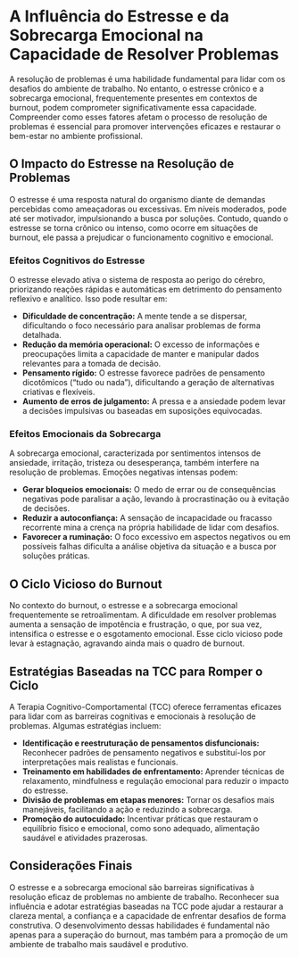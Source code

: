 # A Influência do Estresse e da Sobrecarga Emocional na Capacidade de Resolver Problemas

A resolução de problemas é uma habilidade fundamental para lidar com os desafios do ambiente de trabalho. No entanto, o estresse crônico e a sobrecarga emocional, frequentemente presentes em contextos de burnout, podem comprometer significativamente essa capacidade. Compreender como esses fatores afetam o processo de resolução de problemas é essencial para promover intervenções eficazes e restaurar o bem-estar no ambiente profissional.

## O Impacto do Estresse na Resolução de Problemas

O estresse é uma resposta natural do organismo diante de demandas percebidas como ameaçadoras ou excessivas. Em níveis moderados, pode até ser motivador, impulsionando a busca por soluções. Contudo, quando o estresse se torna crônico ou intenso, como ocorre em situações de burnout, ele passa a prejudicar o funcionamento cognitivo e emocional.

### Efeitos Cognitivos do Estresse

O estresse elevado ativa o sistema de resposta ao perigo do cérebro, priorizando reações rápidas e automáticas em detrimento do pensamento reflexivo e analítico. Isso pode resultar em:

- **Dificuldade de concentração:** A mente tende a se dispersar, dificultando o foco necessário para analisar problemas de forma detalhada.
- **Redução da memória operacional:** O excesso de informações e preocupações limita a capacidade de manter e manipular dados relevantes para a tomada de decisão.
- **Pensamento rígido:** O estresse favorece padrões de pensamento dicotômicos (“tudo ou nada”), dificultando a geração de alternativas criativas e flexíveis.
- **Aumento de erros de julgamento:** A pressa e a ansiedade podem levar a decisões impulsivas ou baseadas em suposições equivocadas.

### Efeitos Emocionais da Sobrecarga

A sobrecarga emocional, caracterizada por sentimentos intensos de ansiedade, irritação, tristeza ou desesperança, também interfere na resolução de problemas. Emoções negativas intensas podem:

- **Gerar bloqueios emocionais:** O medo de errar ou de consequências negativas pode paralisar a ação, levando à procrastinação ou à evitação de decisões.
- **Reduzir a autoconfiança:** A sensação de incapacidade ou fracasso recorrente mina a crença na própria habilidade de lidar com desafios.
- **Favorecer a ruminação:** O foco excessivo em aspectos negativos ou em possíveis falhas dificulta a análise objetiva da situação e a busca por soluções práticas.

## O Ciclo Vicioso do Burnout

No contexto do burnout, o estresse e a sobrecarga emocional frequentemente se retroalimentam. A dificuldade em resolver problemas aumenta a sensação de impotência e frustração, o que, por sua vez, intensifica o estresse e o esgotamento emocional. Esse ciclo vicioso pode levar à estagnação, agravando ainda mais o quadro de burnout.

## Estratégias Baseadas na TCC para Romper o Ciclo

A Terapia Cognitivo-Comportamental (TCC) oferece ferramentas eficazes para lidar com as barreiras cognitivas e emocionais à resolução de problemas. Algumas estratégias incluem:

- **Identificação e reestruturação de pensamentos disfuncionais:** Reconhecer padrões de pensamento negativos e substituí-los por interpretações mais realistas e funcionais.
- **Treinamento em habilidades de enfrentamento:** Aprender técnicas de relaxamento, mindfulness e regulação emocional para reduzir o impacto do estresse.
- **Divisão de problemas em etapas menores:** Tornar os desafios mais manejáveis, facilitando a ação e reduzindo a sobrecarga.
- **Promoção do autocuidado:** Incentivar práticas que restauram o equilíbrio físico e emocional, como sono adequado, alimentação saudável e atividades prazerosas.

## Considerações Finais

O estresse e a sobrecarga emocional são barreiras significativas à resolução eficaz de problemas no ambiente de trabalho. Reconhecer sua influência e adotar estratégias baseadas na TCC pode ajudar a restaurar a clareza mental, a confiança e a capacidade de enfrentar desafios de forma construtiva. O desenvolvimento dessas habilidades é fundamental não apenas para a superação do burnout, mas também para a promoção de um ambiente de trabalho mais saudável e produtivo.
